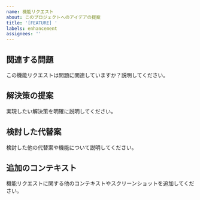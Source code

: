 ```yaml
---
name: 機能リクエスト
about: このプロジェクトへのアイデアの提案
title: '[FEATURE] '
labels: enhancement
assignees: ''
---
```


## 関連する問題

この機能リクエストは問題に関連していますか？説明してください。

## 解決策の提案

実現したい解決策を明確に説明してください。

## 検討した代替案

検討した他の代替案や機能について説明してください。

## 追加のコンテキスト

機能リクエストに関する他のコンテキストやスクリーンショットを追加してください。
